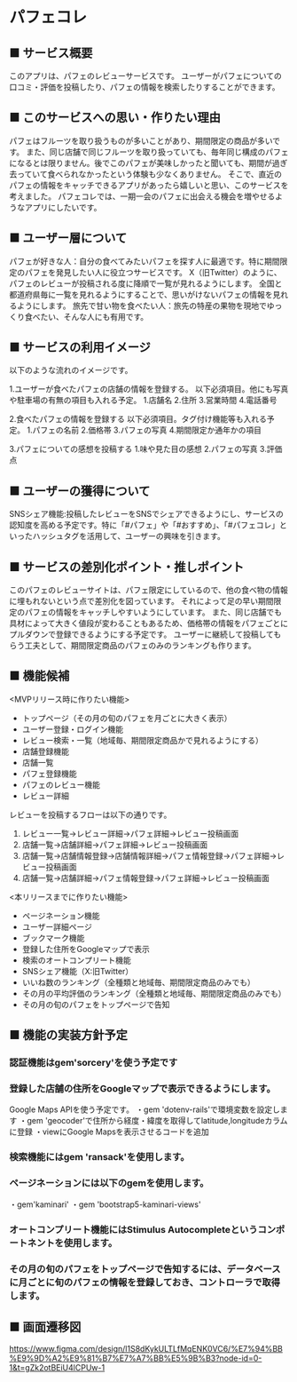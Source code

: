 # パフェコレ

## ■ サービス概要
このアプリは、パフェのレビューサービスです。
ユーザーがパフェについての口コミ・評価を投稿したり、パフェの情報を検索したりすることができます。

## ■ このサービスへの思い・作りたい理由
パフェはフルーツを取り扱うものが多いことがあり、期間限定の商品が多いです。
また、同じ店舗で同じフルーツを取り扱っていても、毎年同じ構成のパフェになるとは限りません。後でこのパフェが美味しかったと聞いても、期間が過ぎ去っていて食べられなかったという体験も少なくありません。
そこで、直近のパフェの情報をキャッチできるアプリがあったら嬉しいと思い、このサービスを考えました。
パフェコレでは、一期一会のパフェに出会える機会を増やせるようなアプリにしたいです。

## ■ ユーザー層について

パフェが好きな人：自分の食べてみたいパフェを探す人に最適です。特に期間限定のパフェを発見したい人に役立つサービスです。
X（旧Twitter）のように、パフェのレビューが投稿される度に降順で一覧が見れるようにします。
全国と都道府県毎に一覧を見れるようにすることで、思いがけないパフェの情報を見れるようにします。
旅先で甘い物を食べたい人：旅先の特産の果物を現地でゆっくり食べたい、そんな人にも有用です。

## ■ サービスの利用イメージ
以下のような流れのイメージです。

1.ユーザーが食べたパフェの店舗の情報を登録する。
 以下必須項目。他にも写真や駐車場の有無の項目も入れる予定。
  1.店舗名
  2.住所
  3.営業時間
  4.電話番号

2.食べたパフェの情報を登録する
  以下必須項目。タグ付け機能等も入れる予定。
   1.パフェの名前
   2.価格帯
   3.パフェの写真
   4.期間限定か通年かの項目

3.パフェについての感想を投稿する
  1.味や見た目の感想
  2.パフェの写真
  3.評価点

## ■ ユーザーの獲得について
SNSシェア機能:投稿したレビューをSNSでシェアできるようにし、サービスの認知度を高める予定です。特に「#パフェ」や「#おすすめ」、「#パフェコレ」といったハッシュタグを活用して、ユーザーの興味を引きます。

## ■ サービスの差別化ポイント・推しポイント
このパフェのレビューサイトは、パフェ限定にしているので、他の食べ物の情報に埋もれないという点で差別化を図っています。
それによって足の早い期間限定のパフェの情報をキャッチしやすいようにしています。
また、同じ店舗でも具材によって大きく値段が変わることもあるため、価格帯の情報をパフェごとにプルダウンで登録できるようにする予定です。
ユーザーに継続して投稿してもらう工夫として、期間限定商品のパフェのみのランキングも作ります。

## ■ 機能候補

<MVPリリース時に作りたい機能>

- トップページ（その月の旬のパフェを月ごとに大きく表示）
- ユーザー登録・ログイン機能
- レビュー検索・一覧（地域毎、期間限定商品かで見れるようにする）
- 店舗登録機能
- 店舗一覧
- パフェ登録機能
- パフェのレビュー機能
- レビュー詳細

レビューを投稿するフローは以下の通りです。

1. レビュー一覧→レビュー詳細→パフェ詳細→レビュー投稿画面
2. 店舗一覧→店舗詳細→パフェ詳細→レビュー投稿画面
3. 店舗一覧→店舗情報登録→店舗情報詳細→パフェ情報登録→パフェ詳細→レビュー投稿画面
4. 店舗一覧→店舗詳細→パフェ情報登録→パフェ詳細→レビュー投稿画面

<本リリースまでに作りたい機能>

- ページネーション機能
- ユーザー詳細ページ
- ブックマーク機能
- 登録した住所をGoogleマップで表示
- 検索のオートコンプリート機能
- SNSシェア機能（X:旧Twitter）
- いいね数のランキング（全種類と地域毎、期間限定商品のみでも）
- その月の平均評価のランキング（全種類と地域毎、期間限定商品のみでも）
- その月の旬のパフェをトップページで告知

## ■ 機能の実装方針予定

### 認証機能はgem'sorcery'を使う予定です

### 登録した店舗の住所をGoogleマップで表示できるようにします。
Google Maps APIを使う予定です。
・gem 'dotenv-rails'で環境変数を設定します
・gem 'geocoder'で住所から経度・緯度を取得してlatitude,longitudeカラムに登録
・viewにGoogle Mapsを表示させるコードを追加

### 検索機能にはgem 'ransack'を使用します。

### ページネーションには以下のgemを使用します。
・gem'kaminari'
・gem 'bootstrap5-kaminari-views'

### オートコンプリート機能にはStimulus Autocompleteというコンポートネントを使用します。

### その月の旬のパフェをトップページで告知するには、データベースに月ごとに旬のパフェの情報を登録しておき、コントローラで取得します。

## ■ 画面遷移図
https://www.figma.com/design/l1S8dKykULTLfMqENK0VC6/%E7%94%BB%E9%9D%A2%E9%81%B7%E7%A7%BB%E5%9B%B3?node-id=0-1&t=gZk2otBEiU4lCPUw-1